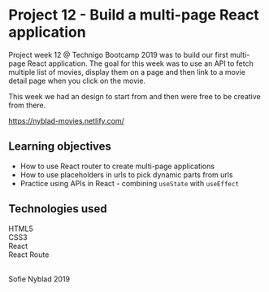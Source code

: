 # Project 12 - Build a multi-page React application

Project week 12 @ Technigo Bootcamp 2019 was to build our first multi-page React application. The goal for this week was to use an API to fetch multiple list of movies, display them on a page and then link to a movie detail page when you click on the movie. 

This week we had an design to start from and then were free to be creative from there.

https://nyblad-movies.netlify.com/

## Learning objectives

* How to use React router to create multi-page applications
* How to use placeholders in urls to pick dynamic parts from urls
* Practice using APIs in React - combining `useState` with `useEffect`

## Technologies used
HTML5 <br>
CSS3 <br>
React <br>
React Route<br>

<br>
Sofie Nyblad 2019

